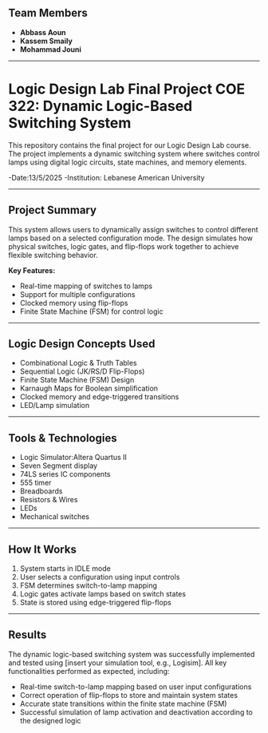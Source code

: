 ## Team Members
- **Abbass Aoun**
- **Kassem Smaily**
- **Mohammad Jouni**

---

# Logic Design Lab Final Project COE 322: Dynamic Logic-Based Switching System

This repository contains the final project for our Logic Design Lab course. The project implements a dynamic switching system where switches control lamps using digital logic circuits, state machines, and memory elements.

-Date:13/5/2025
-Institution: Lebanese American University  

---

## Project Summary

This system allows users to dynamically assign switches to control different lamps based on a selected configuration mode. The design simulates how physical switches, logic gates, and flip-flops work together to achieve flexible switching behavior.

**Key Features:**
- Real-time mapping of switches to lamps  
- Support for multiple configurations  
- Clocked memory using flip-flops  
- Finite State Machine (FSM) for control logic

---

## Logic Design Concepts Used

-  Combinational Logic & Truth Tables  
-  Sequential Logic (JK/RS/D Flip-Flops)  
-  Finite State Machine (FSM) Design  
-  Karnaugh Maps for Boolean simplification  
-  Clocked memory and edge-triggered transitions  
-  LED/Lamp simulation

---

## Tools & Technologies

- Logic Simulator:Altera Quartus II
- Seven Segment display
- 74LS series IC components
- 555 timer
- Breadboards
- Resistors & Wires
- LEDs
- Mechanical switches
  
---

## How It Works

1. System starts in IDLE mode
2. User selects a configuration using input controls
3. FSM determines switch-to-lamp mapping
4. Logic gates activate lamps based on switch states
5. State is stored using edge-triggered flip-flops

---

## Results

The dynamic logic-based switching system was successfully implemented and tested using [insert your simulation tool, e.g., Logisim]. All key functionalities performed as expected, including:

- Real-time switch-to-lamp mapping based on user input configurations  
- Correct operation of flip-flops to store and maintain system states  
- Accurate state transitions within the finite state machine (FSM)  
- Successful simulation of lamp activation and deactivation according to the designed logic




